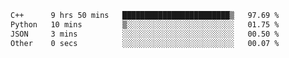 <!--START_SECTION:waka-->

```txt
C++      9 hrs 50 mins   ████████████████████████▒   97.69 %
Python   10 mins         ▒░░░░░░░░░░░░░░░░░░░░░░░░   01.75 %
JSON     3 mins          ░░░░░░░░░░░░░░░░░░░░░░░░░   00.50 %
Other    0 secs          ░░░░░░░░░░░░░░░░░░░░░░░░░   00.07 %
```

<!--END_SECTION:waka-->
